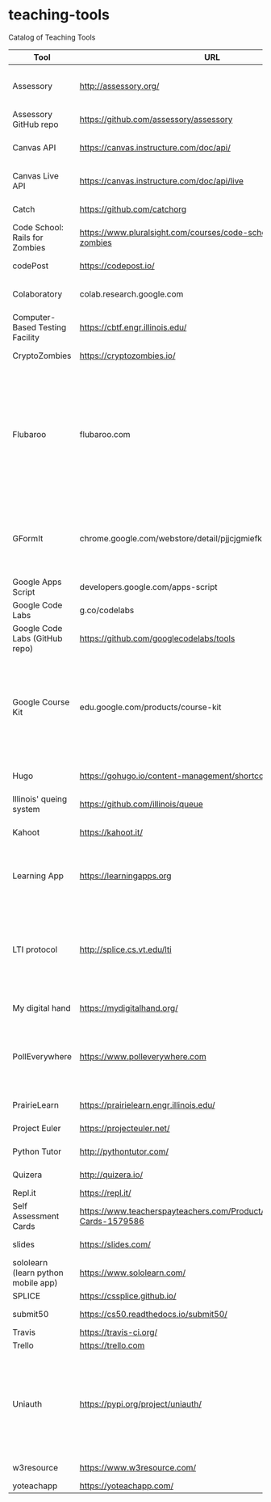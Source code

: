 # teaching-tools
Catalog of Teaching Tools

Tool|URL|Problem Solved
----|---|--------------
Assessory|http://assessory.org/|Assessory is an open source tool for smart and social assessment
Assessory GitHub repo|https://github.com/assessory/assessory|GitHub repo for Assessory
Canvas API|https://canvas.instructure.com/doc/api/ |Access and modify data from Canvas (LMS)
Canvas Live API|https://canvas.instructure.com/doc/api/live|Access and modify data from Canvas (LMS) in browser
Catch |https://github.com/catchorg|Framework for unit tests for C++
Code School: Rails for Zombies|https://www.pluralsight.com/courses/code-school-rails-for-zombies|Practice code problems
codePost|https://codepost.io/|Providing feedback for code
Colaboratory|colab.research.google.com|"Cloud hosted Jupyter notebook server| integrated with Google Drive and Github. Superb for authoring| hosting| and sharing Python 2 or 3 notebooks with built-in support for many popular libs (e.g. numpy| scipy| pandas| scikit-learn| TensorFlow| etc.)| GPUs and Google TPUs. Also| it's free| no credit card needed| and no signup required (other than a gmail account) Example training MNIST using TPUs: bit.ly/mco-colab. (Questions? mco@google.com)"
Computer-Based Testing Facility|https://cbtf.engr.illinois.edu/|Infrastructure for secure testing on lab computers
CryptoZombies|https://cryptozombies.io/|Practice code problems
Flubaroo|flubaroo.com|Do you create exams or other assessments using Google Forms? Now you gotta grade that Google Sheet? Flubaroo automates this. You take the test and tell Flubaroo that's the answer key. Now it grades all the other rows in the Sheet. Created by a teacher for teachers.
GFormIt|chrome.google.com/webstore/detail/pjjcjgmiefkilipggmepmjkndjaiijdb|"Don't want to create your exam or assessment using the Google Forms editor? Put your questions & answers in a Google Doc| and use this tool to autogenerate the Form and auto-submit those answers as the answer key for Flubaroo. The author will be updating this tool soon to support multiple choice. Created by another teacher for teachers."
Google Apps Script|developers.google.com/apps-script|"Code your favorite G Suite apps (Gmail| Google Drive| Calendar| Docs| Sheets| Slides| etc.) using simple JavaScript. Check out the videos at developers.google.com/apps-script/guides/videos to get ideas of what you can do with it. (No need to use REST APIS| HTTP| nor OAuth2... all the authorization code is written for you| so you can access Google APIs as simple objects in JavaScript.) It comes free with consumer Gmail accounts or G Suite for Education accounts."
Google Code Labs|g.co/codelabs|Practice code examples
Google Code Labs (GitHub repo)|https://github.com/googlecodelabs/tools|Tools for authoring and serving codelabs
Google Course Kit|edu.google.com/products/course-kit|"Can't use Google Classroom because of your university LMS? Course Kit lets you use G Suite in your Classroom and integrates with your LMS as it's LTI-compatible. It supports Canvas| Moodle| Blackboard| and Sakai out-of-the-box and can integrate with others."
Hugo|https://gohugo.io/content-management/shortcodes/|Stylized templates that convert .md files to .html files
Illinois' queing system|https://github.com/illinois/queue|Queueing tool for office hours
Kahoot|https://kahoot.it/|Interactive multiple choice questioning tool
Learning App|https://learningapps.org|Web application to support learning and teaching processes with small interactive modules.
LTI protocol|http://splice.cs.vt.edu/lti|establish a standard way to integrate remotely hosted learning applications with platforms like learning management systems (LMS) and similar educational environments.
My digital hand|https://mydigitalhand.org/|Queueing tool for office hours
PollEverywhere|https://www.polleverywhere.com|Live polling tool with multiple question types. Contact Benedict Brown for how to get data out of that at bjbrown@cs.yale.edu. 
PrairieLearn|https://prairielearn.engr.illinois.edu/|Course Exam Platform
Project Euler|https://projecteuler.net/|Practice code problems
Python Tutor|http://pythontutor.com/|Practice code problems
Quizera|http://quizera.io/|Coming next fall - course exam platform
Repl.it|https://repl.it/|"instant IDE to learn| build| collaborate| and host all in one place"
Self Assessment Cards|https://www.teacherspayteachers.com/Product/Self-Assessment-Cards-1579586|Checks for real time need for help
slides|https://slides.com/|"Slides is a place for creating| presenting and sharing slide decks. Users can edit the HTML and CSS of the slides directly"
sololearn (learn python mobile app)|https://www.sololearn.com/|Practice code problems
SPLICE|https://cssplice.github.io/|"Standards| Protocols| and Learning Infrastructure for Computing Education"
submit50|https://cs50.readthedocs.io/submit50/|Collecting student submissions
Travis|https://travis-ci.org/|"Aumotates builds| tests| and deployment "
Trello|https://trello.com|Task manager
Uniauth|https://pypi.org/project/uniauth/|Minimalist and framework independent package that provides common OAuth (1 & 2) consumers (or the ability to easily add more). For university authentication support
w3resource|https://www.w3resource.com/|Practice code problems
yoteachapp|https://yoteachapp.com/|in-class backchannel

